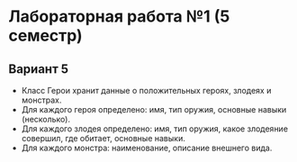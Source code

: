 # Лабораторная работа №1 (5 семестр)
## Вариант 5
* Класс Герои хранит данные о положительных героях, злодеях и монстрах. 
* Для каждого героя определено: имя, тип оружия, основные навыки (несколько).
* Для каждого злодея определено: имя, тип оружия, какое злодеяние совершил, где обитает, основные навыки. 
* Для каждого монстра: наименование, описание внешнего вида.